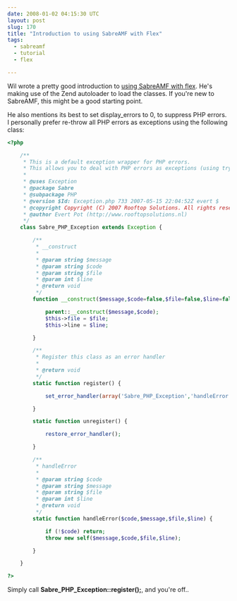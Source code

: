 ```yaml
---
date: 2008-01-02 04:15:30 UTC
layout: post
slug: 170
title: "Introduction to using SabreAMF with Flex"
tags:
  - sabreamf
  - tutorial
  - flex

---
```

<p>Wil wrote a pretty good introduction to <a href="http://blogs.crammerz-inc.net/thunk/2007/12/31/getting_started_with_sabreamf">using SabreAMF with flex</a>. He's making use of the Zend autoloader to load the classes. If you're new to SabreAMF, this might be a good starting point.</p>

<p>He also mentions its best to set display_errors to 0, to suppress PHP errors. I personally prefer re-throw all PHP errors as exceptions using the following class:</p>

```php
<?php

    /**
     * This is a default exception wrapper for PHP errors.
     * This allows you to deal with PHP errors as exceptions (using try..catch blocks etc..)
     *
     * @uses Exception
     * @package Sabre
     * @subpackage PHP
     * @version $Id: Exception.php 733 2007-05-15 22:04:52Z evert $
     * @copyright Copyright (C) 2007 Rooftop Solutions. All rights reserved.
     * @author Evert Pot (http://www.rooftopsolutions.nl)
     */
    class Sabre_PHP_Exception extends Exception {

        /**
         * __construct
         *
         * @param string $message
         * @param string $code
         * @param string $file
         * @param int $line
         * @return void
         */
        function __construct($message,$code=false,$file=false,$line=false) {

            parent::__construct($message,$code);
            $this->file = $file;
            $this->line = $line;

        }

        /**
         * Register this class as an error handler
         *
         * @return void
         */
        static function register() {

            set_error_handler(array('Sabre_PHP_Exception','handleError'));

        }

        static function unregister() {

            restore_error_handler();

        }

        /**
         * handleError
         *
         * @param string $code
         * @param string $message
         * @param string $file
         * @param int $line
         * @return void
         */
        static function handleError($code,$message,$file,$line) {

            if (!$code) return;
            throw new self($message,$code,$file,$line);

        }

    }

?>
```

<p>Simply call <b>Sabre_PHP_Exception::register();</b>, and you're off..</p>
